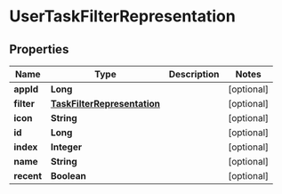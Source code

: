 
# UserTaskFilterRepresentation

## Properties
Name | Type | Description | Notes
------------ | ------------- | ------------- | -------------
**appId** | **Long** |  |  [optional]
**filter** | [**TaskFilterRepresentation**](TaskFilterRepresentation.md) |  |  [optional]
**icon** | **String** |  |  [optional]
**id** | **Long** |  |  [optional]
**index** | **Integer** |  |  [optional]
**name** | **String** |  |  [optional]
**recent** | **Boolean** |  |  [optional]



